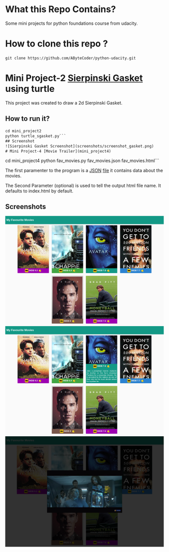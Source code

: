 # What this Repo Contains?
Some mini projects for python foundations course from udacity.
# How to clone this repo ?
`git clone https://github.com/AByteCoder/python-udacity.git`
# Mini Project-2 [Sierpinski Gasket](mini_project2) using turtle
This project was created to draw a 2d Sierpinski Gasket.
## How to run it?
```
cd mini_project2
python turtle_sgasket.py```
## Screenshot
![Sierpinski Gasket Screenshot](screenshots/screenshot_gasket.png)
# Mini Project-4 [Movie Trailer](mini_project4)
```
cd mini_project4
python fav_movies.py fav_movies.json fav_movies.html```

The first paramenter to the program is a [JSON](http://www.json.org/) [file](mini_project4/fav_movies.json) it contains data about the movies.

The Second Parameter (optional) is used to tell the output html file name. It defaults to index.html by default.

## Screenshots
![Screenshot 1](screenshots/screenshot_1.png)
![Screenshot 2](screenshots/screenshot_2.png)
![Screenshot 3](screenshots/screenshot_3.png)
